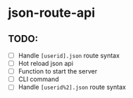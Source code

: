 # json-route-api

## TODO:

- [ ] Handle `[userid].json` route syntax
- [ ] Hot reload json api
- [ ] Function to start the server
- [ ] CLI command
- [ ] Handle `[userid%2].json` route syntax

